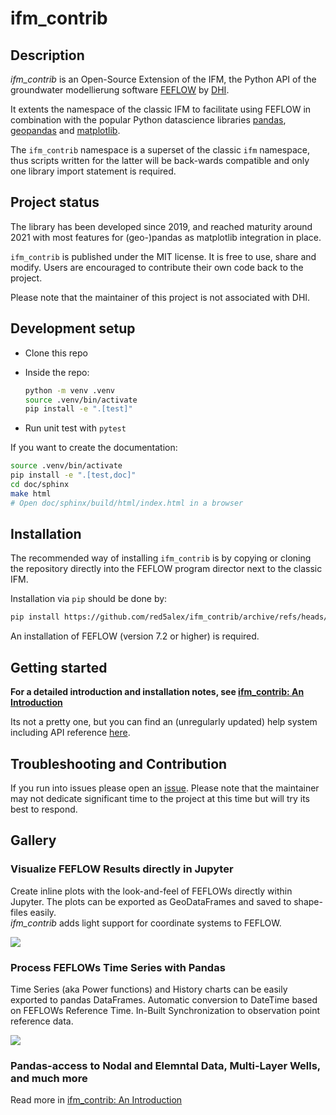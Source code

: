 # ifm_contrib

## Description

*ifm_contrib* is an Open-Source Extension of the IFM, the Python API of the groundwater modellierung software [FEFLOW](https://en.wikipedia.org/wiki/FEFLOW) by [DHI](https://www.dhigroup.com).

It extents the namespace of the classic IFM to facilitate using FEFLOW in combination with the popular Python datascience libraries [pandas](https://pandas.pydata.org), [geopandas](https://geopandas.org) and [matplotlib](https://matplotlib.org).

The `ifm_contrib` namespace is a superset of the classic `ifm` namespace, thus scripts written for the latter will be back-wards compatible and only one library import statement is required.

## Project status

The library has been developed since 2019, and reached maturity around 2021 with most features for (geo-)pandas as matplotlib integration in place.

`ifm_contrib` is published under the MIT license. It is free to use, share and modify. Users are encouraged to contribute their own code back to the project.

Please note that the maintainer of this project is not associated with DHI.

## Development setup

- Clone this repo
- Inside the repo:

  ```bash
  python -m venv .venv
  source .venv/bin/activate
  pip install -e ".[test]"
  ```

- Run unit test with `pytest`

If you want to create the documentation:

```bash
source .venv/bin/activate
pip install -e ".[test,doc]"
cd doc/sphinx
make html
# Open doc/sphinx/build/html/index.html in a browser
```

## Installation

The recommended way of installing `ifm_contrib` is by copying or cloning the repository directly into the FEFLOW program director next to the classic IFM.

Installation via `pip` should be done by:
```bash
pip install https://github.com/red5alex/ifm_contrib/archive/refs/heads/master.zip
```

An installation of FEFLOW (version 7.2 or higher) is required.

## Getting started

**For a detailed introduction and installation notes, see [ifm_contrib: An Introduction](https://github.com/red5alex/ifm_contrib/blob/master/doc/Notebooks/getting_started.ipynb)**

Its not a pretty one, but you can find an (unregularly updated) help system including API reference [here](https://red5alex.github.io/ifm_contrib/ifm_contrib.contrib_lib.html).

## Troubleshooting and Contribution

If you run into issues please open an [issue](https://github.com/red5alex/ifm_contrib/issues). Please note that the maintainer may not dedicate significant time to the project at this time but will try its best to respond.

## Gallery

### Visualize FEFLOW Results directly in Jupyter

Create inline plots with the look-and-feel of FEFLOWs directly within Jupyter. The plots can be exported as GeoDataFrames and saved to shape-files easily. \
*ifm_contrib* adds light support for coordinate systems to FEFLOW.

<img src="doc/Notebooks/highlights_map.png">

### Process FEFLOWs Time Series with Pandas

Time Series (aka Power functions) and History charts can be easily exported to pandas DataFrames. Automatic conversion to DateTime based on FEFLOWs Reference Time. In-Built Synchronization to observation point reference data.

<img src="doc/Notebooks/highlights_timeseries.png">

### Pandas-access to Nodal and Elemntal Data, Multi-Layer Wells, and much more

Read more in [ifm_contrib: An Introduction](https://github.com/red5alex/ifm_contrib/blob/master/doc/Notebooks/getting_started.ipynb)
